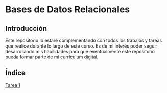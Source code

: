# Bases de Datos Relacionales

## Introducción
Este repositorio lo estaré complementando con todos los trabajos y tareas que realice durante lo largo de este curso. Es de mi interés poder seguir desarrollando mis habilidades para que eventualmente este repositorio pueda formar parte de mi currículum digital.

## Índice
[Tarea 1](https://github.com/Andreschavezp/BDR/blob/master/Tarea%201.md)